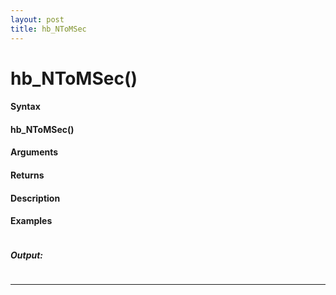 ```yaml
---
layout: post
title: hb_NToMSec
---
```


# hb_NToMSec()


#### Syntax

#### hb_NToMSec()

#### Arguments

#### Returns

#### Description

#### Examples

```

```

##### Output:

```

```

---